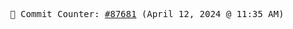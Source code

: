 <p align="center">
    <samp>
        📮 Commit Counter: <a href="https://github.com/Javascript-void0/Javascript-void0/commits/main">#87681</a> (April 12, 2024 @ 11:35 AM)
    </samp>
</p>